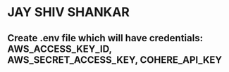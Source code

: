 # JAY SHIV SHANKAR

## Create .env file which will have credentials: AWS_ACCESS_KEY_ID, AWS_SECRET_ACCESS_KEY, COHERE_API_KEY